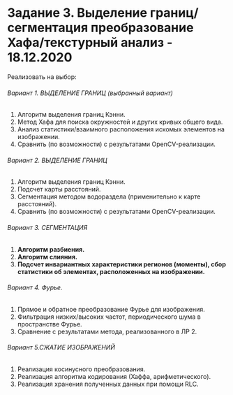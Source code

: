 # Задание 3. Выделение границ/сегментация  преобразование Хафа/текстурный анализ - 18.12.2020

Реализовать на выбор:

###### Вариант 1. ВЫДЕЛЕНИЕ ГРАНИЦ (выбранный вариант)

1. Алгоритм выделения границ Кэнни.
2. Метод Хафа для поиска окружностей и других кривых общего вида.
3. Анализ статистики/взаимного расположения искомых элементов на изображении.
4. Сравнить (по возможности) с результатами OpenCV-реализации.

###### Вариант 2. ВЫДЕЛЕНИЕ ГРАНИЦ

1. Алгоритм выделения границ Кэнни.
2. Подсчет карты расстояний.
3. Сегментация методом водораздела (применительно к карте расстояний).
4. Сравнить (по возможности) с результатами OpenCV-реализации.

###### Вариант 3. СЕГМЕНТАЦИЯ

1. **Алгоритм разбиения.**
2. **Алгоритм слияния.**
3. **Подсчет инвариантных характеристики регионов (моменты), сбор статистики об элементах, расположенных на изображении.**

###### Вариант 4. Фурье.

1. Прямое и обратное преобразование Фурье для изображения.
2. Фильтрация низких/высоких частот, периодического шума в пространстве Фурье.
3. Сравнение с результатами метода, реализованного в ЛР 2.

###### Вариант 5.СЖАТИЕ ИЗОБРАЖЕНИЙ

1. Реализация косинусного преобразования.
2. Реализация алгоритма кодирования (Хаффа, арифметического).
3. Реализация хранения полученных данных при помощи RLC.
